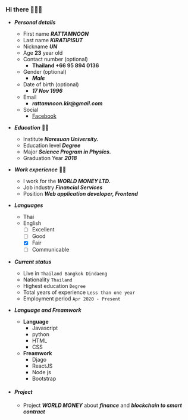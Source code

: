 ### Hi there 👋👋👋

- ***Personal details***
    - First name ___RATTAMNOON___
    - Last name ___KIRATIPISUT___
    - Nickname  ___UN___
    - Age __23__ year old
    - Contact number (optional)
        - __Thailand +66 95 894 0136__
    - Gender (optional) 
        - ___Male___
    - Date of birth (optional)
        - ___17 Nov 1996___
    - Email 
        - ___rattamnoon.kir@gmail.com___
    - Social
        - [Facebook](https://web.facebook.com/RATTAMNOON)

- ***Education*** 👨‍🎓
    - Institute ___Naresuan University.___
    - Education level ___Degree___
    - Major ___Science Program in Physics.___
    - Graduation Year ___2018___

- ***Work experience*** 👨‍🏭
    - I work for the ___WORLD MONEY LTD.___
    - Job industry ___Financial Services___
    - Position ___Web application developer, Frontend___

- ***Languages***
    - Thai 
    - English 
        - [ ] Excellent   
        - [ ] Good        
        - [x] Fair
        - [ ] Communicable  

- ***Current status*** 
    - Live in ```Thailand Bangkok Dindaeng```
    - Nationality ```Thailand```
    - Highest education ```Degree```
    - Total years of experience ```Less than one year```
    - Employment period ```Apr 2020 - Present```


- ***Language and Freamwork***
    - **Language**
        - Javascript
        - python 
        - HTML
        - CSS
    - **Freamwork**
        - Djago
        - ReactJS
        - Node js
        - Bootstrap  

- #### ***Project***
    - Project ***WORLD MONEY*** about ***finance*** and ***blockchain to smart contract***

